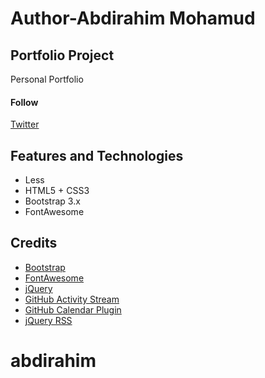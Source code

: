 # Author-Abdirahim Mohamud
## Portfolio Project

Personal Portfolio

#### Follow

[Twitter](https://twitter.com/abdirahim)



## Features and Technologies

-  Less
-  HTML5 + CSS3
-  Bootstrap 3.x
-  FontAwesome

## Credits
- [Bootstrap](http://getbootstrap.com/)
- [FontAwesome](http://fortawesome.github.io/Font-Awesome/)
- [jQuery](http://jquery.com/)
- [GitHub Activity Stream](http://caseyscarborough.com/projects/github-activity/)
- [GitHub Calendar Plugin](https://github.com/IonicaBizau/github-calendar)
- [jQuery RSS](https://github.com/sdepold/jquery-rss)
# abdirahim
